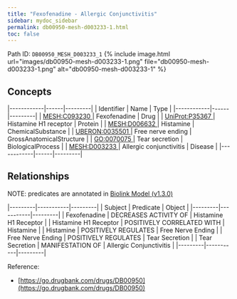 ```yaml
---
title: "Fexofenadine - Allergic Conjunctivitis"
sidebar: mydoc_sidebar
permalink: db00950-mesh-d003233-1.html
toc: false 
---
```



Path ID: `DB00950_MESH_D003233_1`
{% include image.html url="images/db00950-mesh-d003233-1.png" file="db00950-mesh-d003233-1.png" alt="db00950-mesh-d003233-1" %}

## Concepts

|------------|------|---------|
| Identifier | Name | Type    |
|------------|------|---------|
| <a href="https://identifiers.org/MESH:C093230">MESH:C093230 </a> | Fexofenadine | Drug |
| <a href="https://identifiers.org/UniProt:P35367">UniProt:P35367 </a> | Histamine H1 receptor | Protein |
| <a href="https://identifiers.org/MESH:D006632">MESH:D006632 </a> | Histamine | ChemicalSubstance |
| <a href="https://identifiers.org/UBERON:0035501">UBERON:0035501 </a> | Free nerve ending | GrossAnatomicalStructure |
| <a href="https://identifiers.org/GO:0070075">GO:0070075 </a> | Tear secretion | BiologicalProcess |
| <a href="https://identifiers.org/MESH:D003233">MESH:D003233 </a> | Allergic conjunctivitis | Disease |
|------------|------|---------|

## Relationships


NOTE: predicates are annotated in <a href="https://github.com/biolink/biolink-model/releases/tag/v1.3.0">Biolink Model (v1.3.0)</a>

|---------|-----------|---------|
| Subject | Predicate | Object  |
|---------|-----------|---------|
| Fexofenadine | DECREASES ACTIVITY OF | Histamine H1 Receptor |
| Histamine H1 Receptor | POSITIVELY CORRELATED WITH | Histamine |
| Histamine | POSITIVELY REGULATES | Free Nerve Ending |
| Free Nerve Ending | POSITIVELY REGULATES | Tear Secretion |
| Tear Secretion | MANIFESTATION OF | Allergic Conjunctivitis |
|---------|-----------|---------|

Reference: 
  - [https://go.drugbank.com/drugs/DB00950](https://go.drugbank.com/drugs/DB00950)
